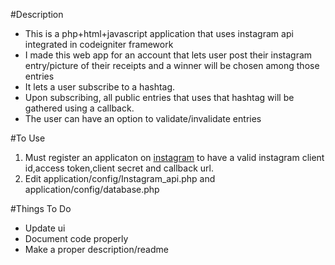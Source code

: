#Description
- This is a php+html+javascript application that uses instagram api integrated in codeigniter framework
- I made this web app for an account that lets user post their instagram entry/picture of their receipts and a winner will be chosen among those entries
- It lets a user subscribe to a hashtag.
- Upon subscribing, all public entries that uses that hashtag will be gathered using a callback.
- The user can have an option to validate/invalidate entries

#To Use
1. Must register an applicaton on [instagram][0] to have a valid instagram client id,access token,client secret and callback url.
2. Edit application/config/Instagram_api.php and application/config/database.php

#Things To Do
- Update ui
- Document code properly
- Make a proper description/readme

[0]: http://instagram.com/developer/